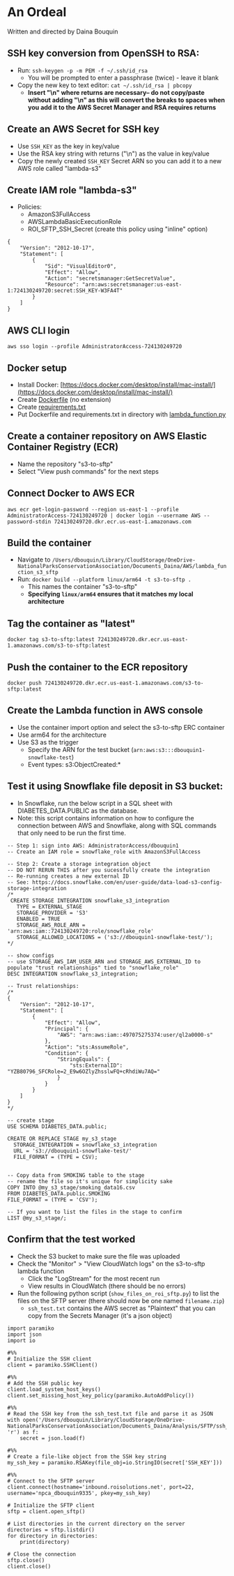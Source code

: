 # An Ordeal 
Written and directed by Daina Bouquin

## SSH key conversion from OpenSSH to RSA:
- Run: `ssh-keygen -p -m PEM -f ~/.ssh/id_rsa`
	- You will be prompted to enter a passphrase (twice) - leave it blank
- Copy the new key to text editor: `cat ~/.ssh/id_rsa | pbcopy`         
	- **Insert "\n" where returns are necessary– do not copy/paste without adding "\n" as this will convert the breaks to spaces when you add it to the AWS Secret Manager and RSA requires returns**

## Create an AWS Secret for SSH key
- Use `SSH_KEY` as the key in key/value
- Use the RSA key string with returns ("\n") as the value in key/value 
- Copy the newly created `SSH_KEY` Secret ARN so you can add it to a new AWS role called "lambda-s3"

## Create IAM role "lambda-s3"
- Policies:
	- AmazonS3FullAccess
	- AWSLambdaBasicExecutionRole
	- ROI_SFTP_SSH_Secret (create this policy using "inline" option)
```
{
	"Version": "2012-10-17",
	"Statement": [
		{
			"Sid": "VisualEditor0",
			"Effect": "Allow",
			"Action": "secretsmanager:GetSecretValue",
			"Resource": "arn:aws:secretsmanager:us-east-1:724130249720:secret:SSH_KEY-W3FA4T"
		}
	]
}
```

## AWS CLI login
`aws sso login --profile AdministratorAccess-724130249720`

## Docker setup
- Install Docker: [https://docs.docker.com/desktop/install/mac-install/](https://docs.docker.com/desktop/install/mac-install/)
- Create [Dockerfile](https://github.com/dbouquin/lambda_function_s3_sftp/blob/main/Dockerfile) (no extension)
- Create [requirements.txt](https://github.com/dbouquin/lambda_function_s3_sftp/blob/main/requirements.txt)
- Put Dockerfile and requirements.txt in directory with [lambda_function.py](https://github.com/dbouquin/lambda_function_s3_sftp/blob/main/lambda_function.py)

## Create a container repository on AWS Elastic Container Registry (ECR) 
- Name the repository "s3-to-sftp"
- Select "View push commands" for the next steps

## Connect Docker to AWS ECR
`aws ecr get-login-password --region us-east-1 --profile AdministratorAccess-724130249720 | docker login --username AWS --password-stdin 724130249720.dkr.ecr.us-east-1.amazonaws.com`

## Build the container
- Navigate to `/Users/dbouquin/Library/CloudStorage/OneDrive-NationalParksConservationAssociation/Documents_Daina/AWS/lambda_function_s3_sftp`
- Run: `docker build --platform linux/arm64 -t s3-to-sftp .`
	- This names the container "s3-to-sftp"
	- **Specifying `linux/arm64` ensures that it matches my local architecture**

## Tag the container as "latest"
`docker tag s3-to-sftp:latest 724130249720.dkr.ecr.us-east-1.amazonaws.com/s3-to-sftp:latest`

## Push the container to the ECR repository
`docker push 724130249720.dkr.ecr.us-east-1.amazonaws.com/s3-to-sftp:latest`

## Create the Lambda function in AWS console
- Use the container import option and select the s3-to-sftp ERC container
- Use arm64 for the architecture
- Use S3 as the trigger 
	- Specify the ARN for the test bucket (`arn:aws:s3:::dbouquin1-snowflake-test`)
	- Event types: s3:ObjectCreated:*

## Test it using Snowflake file deposit in S3 bucket:
- In Snowflake, run the below script in a SQL sheet with DIABETES_DATA.PUBLIC as the database. 
- Note: this script contains information on how to configure the connection between AWS and Snowflake, along with SQL commands that only need to be run the first time.
```
-- Step 1: sign into AWS: AdministratorAccess/dbouquin1
-- Create an IAM role = snowflake_role with AmazonS3FullAccess

-- Step 2: Create a storage integration object
-- DO NOT RERUN THIS after you sucessfully create the integration
-- Re-running creates a new external ID
-- See: https://docs.snowflake.com/en/user-guide/data-load-s3-config-storage-integration
/*
 CREATE STORAGE INTEGRATION snowflake_s3_integration
   TYPE = EXTERNAL_STAGE
   STORAGE_PROVIDER = 'S3'
   ENABLED = TRUE
   STORAGE_AWS_ROLE_ARN = 'arn:aws:iam::724130249720:role/snowflake_role'
   STORAGE_ALLOWED_LOCATIONS = ('s3://dbouquin1-snowflake-test/');
*/

-- show configs
-- use STORAGE_AWS_IAM_USER_ARN and STORAGE_AWS_EXTERNAL_ID to populate "trust relationships" tied to "snowflake_role"
DESC INTEGRATION snowflake_s3_integration;

-- Trust relationships:
/*
{
    "Version": "2012-10-17",
    "Statement": [
        {
            "Effect": "Allow",
            "Principal": {
                "AWS": "arn:aws:iam::497075275374:user/ql2a0000-s"
            },
            "Action": "sts:AssumeRole",
            "Condition": {
                "StringEquals": {
                    "sts:ExternalID": "YZB80796_SFCRole=2_E9w6OZlyZhsslwFQ+cRhdiWu7AQ="
                }
            }
        }
    ]
}
*/

-- create stage
USE SCHEMA DIABETES_DATA.public;

CREATE OR REPLACE STAGE my_s3_stage
  STORAGE_INTEGRATION = snowflake_s3_integration
  URL = 's3://dbouquin1-snowflake-test/'
  FILE_FORMAT = (TYPE = CSV);


-- Copy data from SMOKING table to the stage 
-- rename the file so it's unique for simplicity sake
COPY INTO @my_s3_stage/smoking_data16.csv 
FROM DIABETES_DATA.public.SMOKING
FILE_FORMAT = (TYPE = 'CSV');

-- If you want to list the files in the stage to confirm
LIST @my_s3_stage/;
```

## Confirm that the test worked
- Check the S3 bucket to make sure the file was uploaded
- Check the "Monitor" > "View CloudWatch logs" on the s3-to-sftp lambda function
	- Click the "LogStream" for the most recent run
	- View results in CloudWatch (there should be no errors)
- Run the following python script (`show_files_on_roi_sftp.py`) to list the files on the SFTP server (there should now be one named `filename.zip`)
	- `ssh_test.txt` contains the AWS secret as "Plaintext" that you can copy from the Secrets Manager (it's a json object) 
```
import paramiko
import json
import io

#%%
# Initialize the SSH client
client = paramiko.SSHClient()

#%%
# Add the SSH public key
client.load_system_host_keys()
client.set_missing_host_key_policy(paramiko.AutoAddPolicy())

#%%
# Read the SSH key from the ssh_test.txt file and parse it as JSON
with open('/Users/dbouquin/Library/CloudStorage/OneDrive-NationalParksConservationAssociation/Documents_Daina/Analysis/SFTP/ssh_test.txt', 'r') as f:
    secret = json.load(f)

#%%
# Create a file-like object from the SSH key string
my_ssh_key = paramiko.RSAKey(file_obj=io.StringIO(secret['SSH_KEY']))

#%%
# Connect to the SFTP server
client.connect(hostname='inbound.roisolutions.net', port=22, username='npca_dbouquin9335', pkey=my_ssh_key)

# Initialize the SFTP client
sftp = client.open_sftp()

# List directories in the current directory on the server
directories = sftp.listdir()
for directory in directories:
    print(directory)

# Close the connection
sftp.close()
client.close()
```